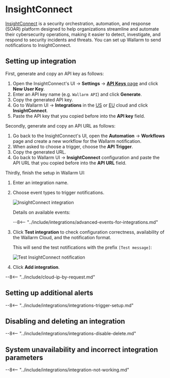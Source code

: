 # InsightConnect

[InsightConnect](https://www.rapid7.com/products/insightconnect/) is a security orchestration, automation, and response (SOAR) platform designed to help organizations streamline and automate their cybersecurity operations, making it easier to detect, investigate, and respond to security incidents and threats. You can set up Wallarm to send notifications to InsightConnect.

## Setting up integration

First, generate and copy an API key as follows:

1. Open the InsightConnect's UI → **Settings** → [**API Keys** page](https://insight.rapid7.com/platform#/apiKeyManagement) and click **New User Key**.
2. Enter an API key name (e.g. `Wallarm API`) and click **Generate**.
3. Copy the generated API key.
4. Go to Wallarm UI → **Integrations** in the [US](https://us1.my.wallarm.com/integrations/) or [EU](https://my.wallarm.com/integrations/) cloud and click **InsightConnect**.
4. Paste the API key that you copied before into the **API key** field.

Secondly, generate and copy an API URL as follows:

1. Go back to the InsightConnect's UI, open the **Automation** → **Workflows** page and create a new workflow for the Wallarm notification.
2. When asked to choose a trigger, choose the **API Trigger**.
3. Copy the generated URL.
4. Go back to Wallarm UI → **InsightConnect** configuration and paste the API URL that you copied before into the **API URL** field.

Thirdly, finish the setup in Wallarm UI:

1. Enter an integration name.
1. Choose event types to trigger notifications.

    ![InsightConnect integration](../../../images/user-guides/settings/integrations/add-insightconnect-integration.png)

    Details on available events:

    --8<-- "../include/integrations/advanced-events-for-integrations.md"

1. Click **Test integration** to check configuration correctness, availability of the Wallarm Cloud, and the notification format.

    This will send the test notifications with the prefix `[Test message]`:

    ![Test InsightConnect notification](../../../images/user-guides/settings/integrations/test-insightconnect-scope-changed.png)

1. Click **Add integration**.

--8<-- "../include/cloud-ip-by-request.md"

## Setting up additional alerts

--8<-- "../include/integrations/integrations-trigger-setup.md"

## Disabling and deleting an integration

--8<-- "../include/integrations/integrations-disable-delete.md"

## System unavailability and incorrect integration parameters

--8<-- "../include/integrations/integration-not-working.md"
